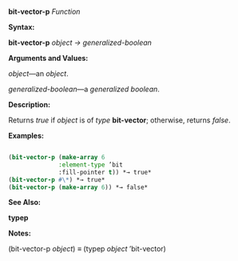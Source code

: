 **bit-vector-p** *Function* 



**Syntax:** 



**bit-vector-p** *object → generalized-boolean* 



**Arguments and Values:** 



*object*—an *object*. 



*generalized-boolean*—a *generalized boolean*. 



**Description:** 



Returns *true* if *object* is of *type* **bit-vector**; otherwise, returns *false*. 



**Examples:**
```lisp

(bit-vector-p (make-array 6 
			  :element-type ’bit 
			  :fill-pointer t)) *→ true* 
(bit-vector-p #\*) *→ true* 
(bit-vector-p (make-array 6)) *→ false* 

```
**See Also:** 



**typep** 



**Notes:** 



(bit-vector-p *object*) *≡* (typep *object* ’bit-vector) 



